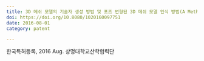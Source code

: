 ```yaml
---
title: 3D 메쉬 모델의 기술자 생성 방법 및 포즈 변형된 3D 메쉬 모델 인식 방법(A Method For Generating A Discriptor Of 3D Mesh Model And A Method For identifying a Pose-Transformed 3D Mesh Model)
doi: https://doi.org/10.8080/1020160097751
date: 2016-08-01
category: patent

---
```


<!--
    이 곳에 저널과 연월, 그리고 저자를 적습니다. 저자 중 연구실 멤버는 볼드체로 표시합니다.
    (볼드체 표기방법: **두 개의 별표로 둘러 쌈**)
-->

한국특허등록, 2016 Aug.
상명대학교산학협력단
